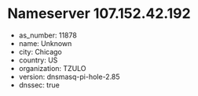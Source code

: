 # Nameserver 107.152.42.192

* as_number: 11878
* name: Unknown
* city: Chicago
* country: US
* organization: TZULO
* version: dnsmasq-pi-hole-2.85
* dnssec: true
